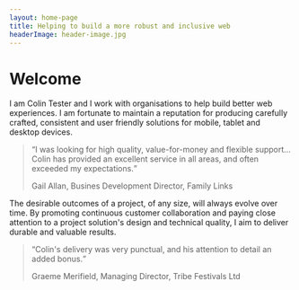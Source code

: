 ```yaml
---
layout: home-page
title: Helping to build a more robust and inclusive web
headerImage: header-image.jpg
---
```


# Welcome

I am Colin Tester and I work with organisations to help build better web experiences. I am fortunate to maintain a reputation for producing carefully crafted, consistent and user friendly solutions for mobile, tablet and desktop devices.

<blockquote><q>I was looking for high quality, value-for-money and flexible support…Colin has provided an excellent service in all areas, and often exceeded my expectations.</q><p class="by-line">Gail Allan, Busines Development Director, Family Links</p></blockquote>

The desirable outcomes of a project, of any size, will always evolve over time. By promoting continuous customer collaboration and paying close attention to a project solution's design and technical quality, I aim to deliver durable and valuable results.

<blockquote><q>Colin's delivery was very punctual, and his attention to detail an added bonus.</q><p class="by-line">Graeme Merifield, Managing Director, Tribe Festivals Ltd</p></blockquote>


